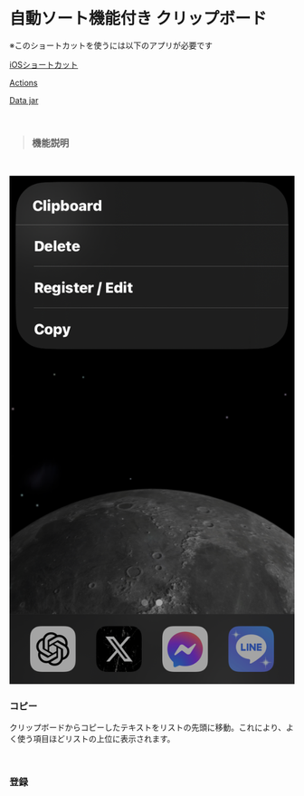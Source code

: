 <h1>自動ソート機能付き クリップボード</h1>

※このショートカットを使うには以下のアプリが必要です
<br>

 [iOSショートカット](https://apps.apple.com/jp/app/ショートカット/id1462947752)
 
[Actions](https://apps.apple.com/jp/app/actions/id1586435171)

[Data jar](https://apps.apple.com/jp/app/data-jar/id1453273600)

<br>

>### 機能説明

<br>

![img](https://github.com/nocturnalllll/iOS-Clipboard/blob/main/images/IMG_3214.png?raw=true)
### コピー
クリップボードからコピーしたテキストをリストの先頭に移動。これにより、よく使う項目ほどリストの上位に表示されます。

<br>

### 登録

